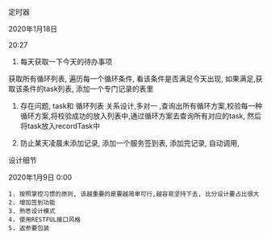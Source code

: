 定时器

2020年1月18日

20:27

1. 每天获取一下今天的待办事项

获取所有循环列表, 遍历每一个循环条件, 看该条件是否满足今天出现, 如果满足,获取该条件的task列表, 添加一个专门记录的表里

 

1. 存在问题, task和 循环列表 关系设计,多对一 ,查询出所有循环方案,校验每一种循环方案,将校验成功的放入列表中,通过循环方案去查询所有对应的task, 然后将task放入recordTask中

 

1. 防止某天凌晨未添加记录, 添加一个服务签到表, 添加完记录, 自动调用, 



设计细节

2020年1月9日
0:00

	1. 按照掌控习惯的原则, 该越重要的是要越简单可行,越容易坚持下去, 比分设计要占比很大
	2. 增加签到功能
	3. 熟悉设计模式
	4. 使用RESTFUL接口风格
	5. 返参要包装
